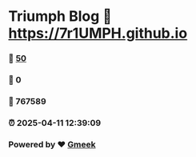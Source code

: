 # Triumph Blog :link: https://7r1UMPH.github.io 
### :page_facing_up: [50](https://7r1UMPH.github.io/tag.html) 
### :speech_balloon: 0 
### :hibiscus: 767589 
### :alarm_clock: 2025-04-11 12:39:09 
### Powered by :heart: [Gmeek](https://github.com/Meekdai/Gmeek)
